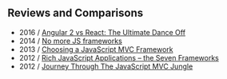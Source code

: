 ## Reviews and Comparisons

- 2016 / [Angular 2 vs React: The Ultimate Dance Off](https://medium.com/javascript-scene/angular-2-vs-react-the-ultimate-dance-off-60e7dfbc379c#.yir8oae35)
- 2014 / [No more JS frameworks](https://bitworking.org/news/2014/05/zero_framework_manifesto)
- 2013 / [Choosing a JavaScript MVC Framework](http://www.funnyant.com/choosing-javascript-mvc-framework/)
- 2012 / [Rich JavaScript Applications – the Seven Frameworks](http://blog.stevensanderson.com/2012/08/01/rich-javascript-applications-the-seven-frameworks-throne-of-js-2012/)
- 2012 / [Journey Through The JavaScript MVC Jungle](https://www.smashingmagazine.com/2012/07/journey-through-the-javascript-mvc-jungle/)
